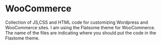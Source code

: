 # WooCommerce

Collection of JS,CSS and HTML code for customizing Wordpress and WooCommerce sites.
I am using the Flatsome theme for WooCommerce.
The name of the files are indicating where you should put the code in the Flastome theme.
